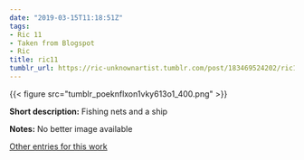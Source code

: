 ```yaml
---
date: "2019-03-15T11:18:51Z"
tags:
- Ric 11
- Taken from Blogspot
- Ric
title: ric11
tumblr_url: https://ric-unknownartist.tumblr.com/post/183469524202/ric11
---
```

{{< figure src="tumblr_poeknflxon1vky613o1_400.png" >}} 

**Short description:** Fishing nets and a ship

**Notes:** No better image available

[Other entries for this work](/tags/Ric-11)

